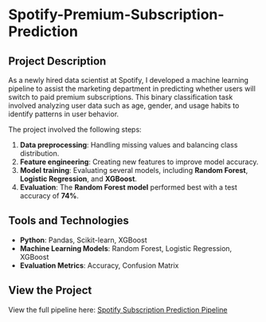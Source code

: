# Spotify-Premium-Subscription-Prediction
## Project Description
As a newly hired data scientist at Spotify, I developed a machine learning pipeline to assist the marketing department in predicting whether users will switch to paid premium subscriptions. This binary classification task involved analyzing user data such as age, gender, and usage habits to identify patterns in user behavior.

The project involved the following steps:
1. **Data preprocessing**: Handling missing values and balancing class distribution.
2. **Feature engineering**: Creating new features to improve model accuracy.
3. **Model training**: Evaluating several models, including **Random Forest**, **Logistic Regression**, and **XGBoost**.
4. **Evaluation**: The **Random Forest model** performed best with a test accuracy of **74%**.

## Tools and Technologies
- **Python**: Pandas, Scikit-learn, XGBoost
- **Machine Learning Models**: Random Forest, Logistic Regression, XGBoost
- **Evaluation Metrics**: Accuracy, Confusion Matrix

## View the Project
View the full pipeline here: [Spotify Subscription Prediction Pipeline](M505.html)
